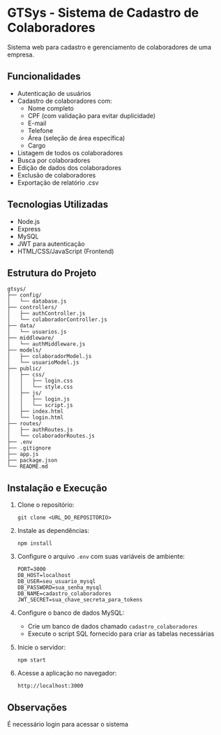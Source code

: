 # GTSys - Sistema de Cadastro de Colaboradores

Sistema web para cadastro e gerenciamento de colaboradores de uma empresa.

## Funcionalidades

- Autenticação de usuários
- Cadastro de colaboradores com:
  - Nome completo
  - CPF (com validação para evitar duplicidade)
  - E-mail
  - Telefone
  - Área (seleção de área específica)
  - Cargo
- Listagem de todos os colaboradores
- Busca por colaboradores
- Edição de dados dos colaboradores
- Exclusão de colaboradores
- Exportação de relatório .csv


## Tecnologias Utilizadas

- Node.js
- Express
- MySQL
- JWT para autenticação
- HTML/CSS/JavaScript (Frontend)

## Estrutura do Projeto

```
gtsys/
├── config/
│   └── database.js
├── controllers/
│   ├── authController.js
│   └── colaboradorController.js
├── data/
│   └── usuarios.js
├── middleware/
│   └── authMiddleware.js
├── models/
│   ├── colaboradorModel.js
│   └── usuarioModel.js
├── public/
│   ├── css/
│   │   ├── login.css
│   │   └── style.css
│   ├── js/
│   │   ├── login.js
│   │   └── script.js
│   ├── index.html
│   └── login.html
├── routes/
│   ├── authRoutes.js
│   └── colaboradorRoutes.js
├── .env
├── .gitignore
├── app.js
├── package.json
└── README.md
```

## Instalação e Execução

1. Clone o repositório:
   ```
   git clone <URL_DO_REPOSITÓRIO>
   ```

2. Instale as dependências:
   ```
   npm install
   ```

3. Configure o arquivo `.env` com suas variáveis de ambiente:
   ```
   PORT=3000
   DB_HOST=localhost
   DB_USER=seu_usuario_mysql
   DB_PASSWORD=sua_senha_mysql
   DB_NAME=cadastro_colaboradores
   JWT_SECRET=sua_chave_secreta_para_tokens
   ```

4. Configure o banco de dados MySQL:
   - Crie um banco de dados chamado `cadastro_colaboradores`
   - Execute o script SQL fornecido para criar as tabelas necessárias

5. Inicie o servidor:
   ```
   npm start
   ```

6. Acesse a aplicação no navegador:
   ```
   http://localhost:3000
   ```

## Observações

É necessário login para acessar o sistema